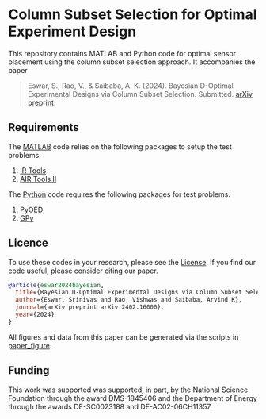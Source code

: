 # Column Subset Selection for Optimal Experiment Design
This repository contains MATLAB and Python code for optimal sensor placement using the column subset selection approach. It accompanies the paper
> Eswar, S., Rao, V., & Saibaba, A. K. (2024). Bayesian D-Optimal Experimental Designs via Column Subset Selection. Submitted. [arXiv preprint](https://arxiv.org/abs/2402.16000).

## Requirements
The [MATLAB](matlab/) code relies on the following packages to setup the test problems.
1. [IR Tools](https://github.com/jnagy1/IRtools)
2. [AIR Tools II](https://github.com/jakobsj/AIRToolsII)

The [Python](python/) code requires the following packages for test problems.
1. [PyOED](https://gitlab.com/ahmedattia/pyoed)
2. [GPy](https://github.com/SheffieldML/GPy)
 
## Licence
To use these codes in your research, please see the [License](LICENSE). If you find our code useful, please consider citing our paper.
```bibtex
@article{eswar2024bayesian,
  title={Bayesian D-Optimal Experimental Designs via Column Subset Selection: The Power of Reweighted Sensors},
  author={Eswar, Srinivas and Rao, Vishwas and Saibaba, Arvind K},
  journal={arXiv preprint arXiv:2402.16000},
  year={2024}
}
```
All figures and data from this paper can be generated via the scripts in [paper\_figure](paper_figures/).

## Funding
This work was supported was supported, in part, by the National Science Foundation through the award DMS-1845406 and
the Department of Energy through the awards DE-SC0023188 and DE-AC02-06CH11357.
